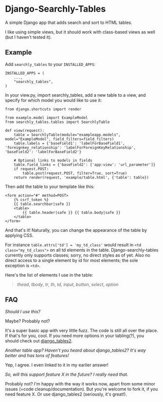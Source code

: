 # Django-Searchly-Tables

A simple Django app that adds search and sort to HTML tables.

I like using simple views, but it should work with class-based views as well (but I haven't tested it).

## Example

Add `searchly_tables` to your `INSTALLED_APPS`:

	INSTALLED_APPS = (
		...,
		"searchly_tables",
	)

In your view.py, import searchly_tables, add a new table to a view,
and specify for which model you would like to use it:

	from django.shortcuts import render

	from example.model import ExampleModel
	from searchly_tables.tables import SearchlyTable

	def view(request):
		table = SearchlyTable(module="exampleapp.models", model="ExampleModel", field_filters=field_filters)
		table.labels = {'baseField1': 'labelForBaseField1', 'foreignkey_relationship': 'labelForForeignKeyRelationship', 'baseField2': 'labelForBaseField2'}

		# Optional links to models in fields
		table.field_links = {'baseField2': ['app:view': 'url_parameter']}
		if request.POST:
			table.post(request.POST, filter=True, sort=True)
		return render(request, 'example/table.html', {'table': table})

Then add the table to your template like this:

	<form action="#" method=POST>
		{% csrf_token %}
		{{ table.searchbar|safe }}
		<table>
			{{ table.header|safe }} {{ table.body|safe }}
		</table>
	</form>

And that's it! Naturally, you can change the appearance of the table by applying CSS.

For instance `table.attrs['td'] = 'my_td_class'` would result in `<td class="my_td_class">` on all td elements in the table.
Django-searchly-tables currently only supports classes; sorry, no direct styles as of yet.
Also no direct access to a single element by id for most elements; the sole exception is `<td>`.

Here's the list of elements I use in the table:

> _thead_, _tbody_, _tr_, _th_, _td_, _input_, _button_, _select_, _option_

## FAQ

_Should I use this?_

Maybe? Probably not?

It's a super basic app with very little fuzz. The code is still all over the place.
If that's for you, cool. If you need more options in your tabling(?),
you should check out [django_tables2](https://django-tables2.readthedocs.io).

_Another table app? Haven't you heard about django\_tables2? It's way better and has tons of features!_

Yep, I agree. I even linked to it in my earlier answer!

_So, will this support feature X in the future? I really need that._

Probably not? I'm happy with the way it works now, apart from some minor issues (=code cleanup/documentation).
But you're welcome to fork it, if you need feature X. Or use django_tables2 (seriously, it's great!).
